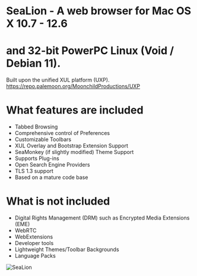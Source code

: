 # SeaLion - A web browser for Mac OS X 10.7 - 12.6
# and 32-bit PowerPC Linux (Void / Debian 11).
Built upon the unified XUL platform (UXP).
https://repo.palemoon.org/MoonchildProductions/UXP

What features are included
=========================================================================

* Tabbed Browsing
* Comprehensive control of Preferences
* Customizable Toolbars
* XUL Overlay and Bootstrap Extension Support
* SeaMonkey (if slightly modified) Theme Support
* Supports Plug-ins
* Open Search Engine Providers
* TLS 1.3 support
* Based on a mature code base

What is not included
=========================================================================

* Digital Rights Management (DRM) such as Encrypted Media Extensions (EME)
* WebRTC
* WebExtensions
* Developer tools
* Lightweight Themes/Toolbar Backgrounds
* Language Packs

![SeaLion](https://user-images.githubusercontent.com/39230578/233512154-70590149-3d1a-49dc-aca2-ae0bd42b855a.png)

